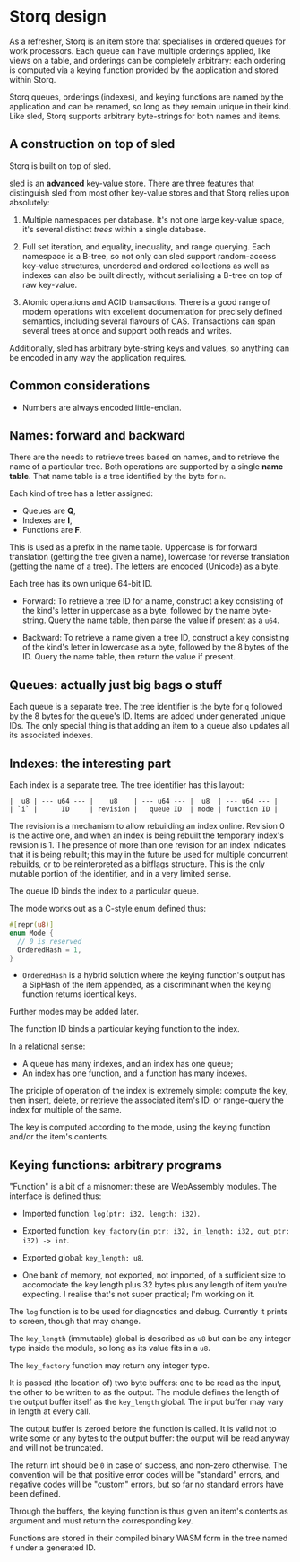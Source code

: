 # Storq design

As a refresher, Storq is an item store that specialises in ordered queues for
work processors. Each queue can have multiple orderings applied, like views on
a table, and orderings can be completely arbitrary: each ordering is computed
via a keying function provided by the application and stored within Storq.

Storq queues, orderings (indexes), and keying functions are named by the
application and can be renamed, so long as they remain unique in their kind.
Like sled, Storq supports arbitrary byte-strings for both names and items.

## A construction on top of sled

Storq is built on top of sled.

sled is an **advanced** key-value store. There are three features that
distinguish sled from most other key-value stores and that Storq relies upon
absolutely:

1. Multiple namespaces per database. It's not one large key-value space, it's
   several distinct _trees_ within a single database.

2. Full set iteration, and equality, inequality, and range querying. Each
   namespace is a B-tree, so not only can sled support random-access key-value
   structures, unordered and ordered collections as well as indexes can also be
   built directly, without serialising a B-tree on top of raw key-value.

3. Atomic operations and ACID transactions. There is a good range of modern
   operations with excellent documentation for precisely defined semantics,
   including several flavours of CAS. Transactions can span several trees at
   once and support both reads and writes.

Additionally, sled has arbitrary byte-string keys and values, so anything can
be encoded in any way the application requires.

## Common considerations

 - Numbers are always encoded little-endian.

## Names: forward and backward

There are the needs to retrieve trees based on names, and to retrieve the name
of a particular tree. Both operations are supported by a single **name table**.
That name table is a tree identified by the byte for `n`.

Each kind of tree has a letter assigned:

 - Queues are **Q**,
 - Indexes are **I**,
 - Functions are **F**.

This is used as a prefix in the name table. Uppercase is for forward
translation (getting the tree given a name), lowercase for reverse translation
(getting the name of a tree). The letters are encoded (Unicode) as a byte.

Each tree has its own unique 64-bit ID.

 - Forward: To retrieve a tree ID for a name, construct a key consisting of the
   kind's letter in uppercase as a byte, followed by the name byte-string.
   Query the name table, then parse the value if present as a `u64`.

 - Backward: To retrieve a name given a tree ID, construct a key consisting of
   the kind's letter in lowercase as a byte, followed by the 8 bytes of the ID.
   Query the name table, then return the value if present.

## Queues: actually just big bags o stuff

Each queue is a separate tree. The tree identifier is the byte for `q` followed
by the 8 bytes for the queue's ID. Items are added under generated unique IDs.
The only special thing is that adding an item to a queue also updates all its
associated indexes.

## Indexes: the interesting part

Each index is a separate tree. The tree identifier has this layout:

```
|  u8 | --- u64 --- |    u8    | --- u64 --- |  u8  | --- u64 --- |
| `i` |      ID     | revision |   queue ID  | mode | function ID |
```

The revision is a mechanism to allow rebuilding an index online. Revision 0 is
the active one, and when an index is being rebuilt the temporary index's
revision is 1. The presence of more than one revision for an index indicates
that it is being rebuilt; this may in the future be used for multiple
concurrent rebuilds, or to be reinterpreted as a bitflags structure. This is
the only mutable portion of the identifier, and in a very limited sense.

The queue ID binds the index to a particular queue.

The mode works out as a C-style enum defined thus:

```rust
#[repr(u8)]
enum Mode {
  // 0 is reserved
  OrderedHash = 1,
}
```

 - `OrderedHash` is a hybrid solution where the keying function's output has a
   SipHash of the item appended, as a discriminant when the keying function
   returns identical keys.

Further modes may be added later.

The function ID binds a particular keying function to the index.

In a relational sense:

 - A queue has many indexes, and an index has one queue;
 - An index has one function, and a function has many indexes.

The priciple of operation of the index is extremely simple: compute the key,
then insert, delete, or retrieve the associated item's ID, or range-query the
index for multiple of the same.

The key is computed according to the mode, using the keying function and/or the
item's contents.

## Keying functions: arbitrary programs

"Function" is a bit of a misnomer: these are WebAssembly modules. The interface
is defined thus:

 - Imported function:
   `log(ptr: i32, length: i32)`.

 - Exported function:
   `key_factory(in_ptr: i32, in_length: i32, out_ptr: i32) -> int`.
 
 - Exported global:
   `key_length: u8`.

 - One bank of memory, not exported, not imported, of a sufficient size to
   accomodate the key length plus 32 bytes plus any length of item you’re
   expecting. I realise that's not super practical; I'm working on it.

The `log` function is to be used for diagnostics and debug. Currently it prints
to screen, though that may change.

The `key_length` (immutable) global is described as `u8` but can be any integer
type inside the module, so long as its value fits in a `u8`.

The `key_factory` function may return any integer type.

It is passed (the location of) two byte buffers: one to be read as the input,
the other to be written to as the output. The module defines the length of the
output buffer itself as the `key_length` global. The input buffer may vary in
length at every call.

The output buffer is zeroed before the function is called. It is valid not to
write some or any bytes to the output buffer: the output will be read anyway
and will not be truncated.

The return int should be `0` in case of success, and non-zero otherwise. The
convention will be that positive error codes will be "standard" errors, and
negative codes will be "custom" errors, but so far no standard errors have been
defined.

Through the buffers, the keying function is thus given an item's contents as
argument and must return the corresponding key.

Functions are stored in their compiled binary WASM form in the tree named `f`
under a generated ID.

